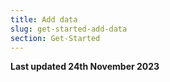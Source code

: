 ```yaml
---
title: Add data
slug: get-started-add-data
section: Get-Started
---
```


**Last updated 24th November 2023**


